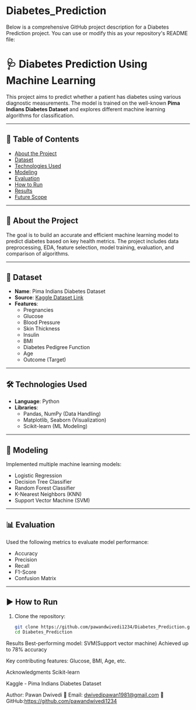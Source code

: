 # Diabetes_Prediction
Below is a comprehensive GitHub project description for a Diabetes Prediction project. You can use or modify this as your repository's README file:

# 🩺 Diabetes Prediction Using Machine Learning

This project aims to predict whether a patient has diabetes using various diagnostic measurements. The model is trained on the well-known **Pima Indians Diabetes Dataset** and explores different machine learning algorithms for classification.

---

## 📌 Table of Contents

- [About the Project](#about-the-project)
- [Dataset](#dataset)
- [Technologies Used](#technologies-used)
- [Modeling](#modeling)
- [Evaluation](#evaluation)
- [How to Run](#how-to-run)
- [Results](#results)
- [Future Scope](#future-scope)

---

## 📖 About the Project

The goal is to build an accurate and efficient machine learning model to predict diabetes based on key health metrics. The project includes data preprocessing, EDA, feature selection, model training, evaluation, and comparison of algorithms.

---

## 📂 Dataset

- **Name**: Pima Indians Diabetes Dataset
- **Source**: [Kaggle Dataset Link](https://www.kaggle.com/datasets/uciml/pima-indians-diabetes-database)
- **Features**:
  - Pregnancies
  - Glucose
  - Blood Pressure
  - Skin Thickness
  - Insulin
  - BMI
  - Diabetes Pedigree Function
  - Age
  - Outcome (Target)

---

## 🛠 Technologies Used

- **Language**: Python  
- **Libraries**:
  - Pandas, NumPy (Data Handling)
  - Matplotlib, Seaborn (Visualization)
  - Scikit-learn (ML Modeling)

---

## 🤖 Modeling

Implemented multiple machine learning models:
- Logistic Regression
- Decision Tree Classifier
- Random Forest Classifier
- K-Nearest Neighbors (KNN)
- Support Vector Machine (SVM)

---

## 📊 Evaluation

Used the following metrics to evaluate model performance:
- Accuracy
- Precision
- Recall
- F1-Score
- Confusion Matrix

---

## ▶️ How to Run

1. Clone the repository:
   ```bash
   git clone https://github.com/pawandwivedi1234/Diabetes_Prediction.git
   cd Diabetes_Prediction

Results
Best-performing model: SVM(Support vector machine)
Achieved up to 78% accuracy

Key contributing features: Glucose, BMI, Age, etc.
   
Acknowledgments
Scikit-learn

Kaggle - Pima Indians Diabetes Dataset

Author: Pawan Dwivedi
📧 Email: dwivedipawan1981@gmail.com
🔗 GitHub:https://github.com/pawandwivedi1234
